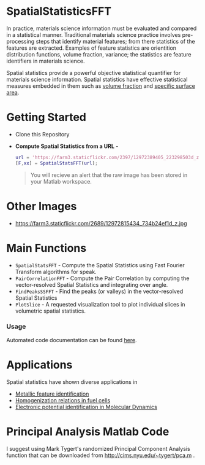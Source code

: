 SpatialStatisticsFFT
====================

In practice, materials science information must be evaluated and compared in a statistical manner.  Traditional materials science practice involves pre-processing steps that identify material features; from there statistics of the features are extracted.  Examples of feature statistics are orientition distribution functions, volume fraction, variance; the statistics are feature identifiers in materials science. 

Spatial statistics provide a powerful objective statistical quantifier for materials science information.  Spatial statistics have effective statistical measures embedded in them such as [volume fraction](http://www.sciencedirect.com/science/article/pii/S1359645407007458) and [specific surface area](http://citeseerx.ist.psu.edu/viewdoc/summary?doi=10.1.1.49.1716).  

Getting Started
===============

* Clone this Repository
* __Compute Spatial Statistics from a URL__ - 

  ```Matlab
  url = 'https://farm3.staticflickr.com/2397/12972389405_223298503d_z.jpg';
  [F,xx] = SpatialStatsFFT(url);
  ```
  
  > You will recieve an alert that the raw image has been stored in your Matlab workspace.

Other Images
============

* https://farm3.staticflickr.com/2689/12972815434_734b24ef1d_z.jpg

Main Functions
==============

* ``SpatialStatsFFT`` - Compute the Spatial Statistics using Fast Fourier Transform algorithms for speak.
* ``PairCorrelationFFT`` - Compute the Pair Correlation by computing the vector-resolved Spatial Statistics and integrating over angle.
* ``FindPeaksSSFFT`` - Find the peaks (or valleys) in the vector-resolved Spatial Statistics
* ``PlotSlice`` - A requested visualization tool to plot individual slices in volumetric spatial statistics.

### Usage 

Automated code documentation can be found [here](http://tonyfast.com/SpatialStatisticsFFT/2014/05/16/Spatial-Statistics-documentation.html).

Applications
============

Spatial statistics have shown diverse applications in

* [Metallic feature identification](http://www.sciencedirect.com/science/article/pii/S1359645411004654)
* [Homogenization relations in fuel cells](http://scholar.google.com/citations?view_op=view_citation&hl=en&user=OWGKu6wAAAAJ&citation_for_view=OWGKu6wAAAAJ:zYLM7Y9cAGgC)
* [Electronic potential identification in Molecular Dynamics](http://tonyfast.com/Atomic-Positions/2014/05/15/Feature-Identifaction-in-Molecular-Dynamics-Potential-Comparisons.html)


Principal Analysis Matlab Code
==============================
I suggest using Mark Tygert's randomized Principal Component Analysis function that can be downloaded from http://cims.nyu.edu/~tygert/pca.m . 



